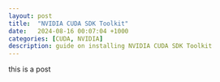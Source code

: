 ```yaml
---
layout: post
title:  "NVIDIA CUDA SDK Toolkit"
date:   2024-08-16 00:07:04 +1000
categories: [CUDA, NVIDIA]
description: guide on installing NVIDIA CUDA SDK Toolkit
---
```

this is a post